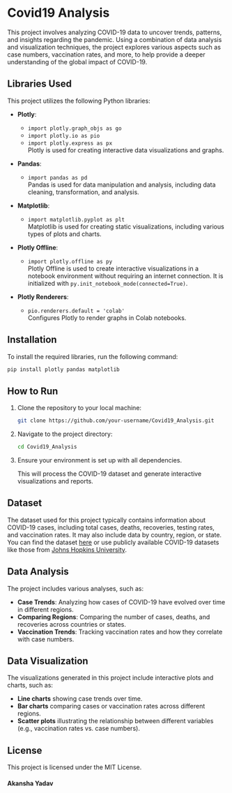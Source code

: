 
# Covid19 Analysis

This project involves analyzing COVID-19 data to uncover trends, patterns, and insights regarding the pandemic. Using a combination of data analysis and visualization techniques, the project explores various aspects such as case numbers, vaccination rates, and more, to help provide a deeper understanding of the global impact of COVID-19.

## Libraries Used

This project utilizes the following Python libraries:

- **Plotly**: 
  - `import plotly.graph_objs as go`  
  - `import plotly.io as pio`  
  - `import plotly.express as px`  
  Plotly is used for creating interactive data visualizations and graphs.

- **Pandas**:  
  - `import pandas as pd`  
  Pandas is used for data manipulation and analysis, including data cleaning, transformation, and analysis.

- **Matplotlib**:  
  - `import matplotlib.pyplot as plt`  
  Matplotlib is used for creating static visualizations, including various types of plots and charts.

- **Plotly Offline**:  
  - `import plotly.offline as py`  
  Plotly Offline is used to create interactive visualizations in a notebook environment without requiring an internet connection. It is initialized with `py.init_notebook_mode(connected=True)`.

- **Plotly Renderers**:  
  - `pio.renderers.default = 'colab'`  
  Configures Plotly to render graphs in Colab notebooks.

## Installation

To install the required libraries, run the following command:

```bash
pip install plotly pandas matplotlib
```

## How to Run

1. Clone the repository to your local machine:

   ```bash
   git clone https://github.com/your-username/Covid19_Analysis.git
   ```

2. Navigate to the project directory:

   ```bash
   cd Covid19_Analysis
   ```

3. Ensure your environment is set up with all dependencies.

   This will process the COVID-19 dataset and generate interactive visualizations and reports.

## Dataset

The dataset used for this project typically contains information about COVID-19 cases, including total cases, deaths, recoveries, testing rates, and vaccination rates. It may also include data by country, region, or state. You can find the dataset [here](link-to-dataset) or use publicly available COVID-19 datasets like those from [Johns Hopkins University](https://github.com/CSSEGISandData/COVID-19).

## Data Analysis

The project includes various analyses, such as:

- **Case Trends**: Analyzing how cases of COVID-19 have evolved over time in different regions.
- **Comparing Regions**: Comparing the number of cases, deaths, and recoveries across countries or states.
- **Vaccination Trends**: Tracking vaccination rates and how they correlate with case numbers.

## Data Visualization

The visualizations generated in this project include interactive plots and charts, such as:

- **Line charts** showing case trends over time.
- **Bar charts** comparing cases or vaccination rates across different regions.
- **Scatter plots** illustrating the relationship between different variables (e.g., vaccination rates vs. case numbers).

## License

This project is licensed under the MIT License.

#### Akansha Yadav
